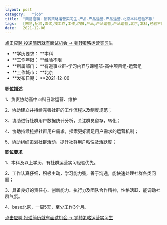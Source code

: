 ```yaml
---
layout:	post
category:	"job"
title:	"网易招聘：销转策略运营实习生-产品-产品运营-产品运营-北京本科经验不限"
tags:	[网易,招聘,面试,找工作,工作,内推,产品,产品运营,产品运营,北京,本科,经验不限]
date:	2021-12-06
---
```


[点击应聘 投递简历就有面试机会 ->  销转策略运营实习生](http://mobile.bole.netease.com/bole/boleDetail?id=25933&employeeId=346f03c3cda5f04c&key=all)



- **学历要求： **本科
- **工作年限： **经验不限
- **所属部门： **有道事业群-学习内容与课程部-高中项目组-运营组
- **工作城市： **北京
- **发布日期： **2021-12-06



**职位描述**

1、负责协助高中四科日常运营、维护

2、协助建立并持续完善社群的工作流程以及制度规范；

3、协助进行社群用户数据统计分析，关注群员留存，转化；

4、协助持续挖掘社群用户需求，探索更好满足用户需求的运营机制；

5、协助组织策划社群活动，提升社群用户粘性及活跃度；



**职位要求**

1、本科及以上学历，有社群运营实习经验优先。

2、工作认真仔细，积极主动，学习能力强，善于沟通，能快速处理社群各类问题；

3、具备良好的责任心、创新能力、执行力及团队合作精神，性格活跃、能调动社群气氛。

4、base北京，一周5天，至少工作3个月。



[点击应聘 投递简历就有面试机会 ->  销转策略运营实习生](http://mobile.bole.netease.com/bole/boleDetail?id=25933&employeeId=346f03c3cda5f04c&key=all)